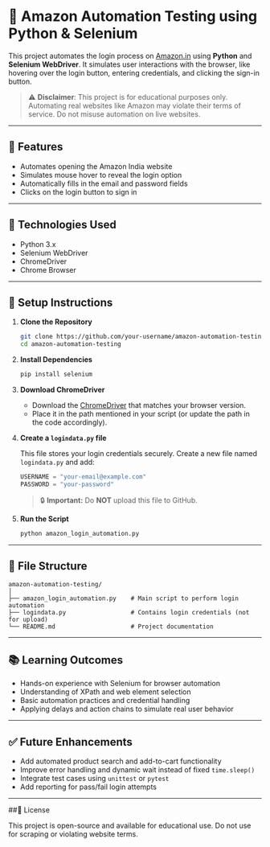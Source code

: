 # 🛒 Amazon Automation Testing using Python & Selenium

This project automates the login process on [Amazon.in](https://www.amazon.in) using **Python** and **Selenium WebDriver**. It simulates user interactions with the browser, like hovering over the login button, entering credentials, and clicking the sign-in button.

> ⚠️ **Disclaimer**: This project is for educational purposes only. Automating real websites like Amazon may violate their terms of service. Do not misuse automation on live websites.

---

## 📌 Features

* Automates opening the Amazon India website
* Simulates mouse hover to reveal the login option
* Automatically fills in the email and password fields
* Clicks on the login button to sign in

---

## 🚀 Technologies Used

* Python 3.x
* Selenium WebDriver
* ChromeDriver
* Chrome Browser

---

## 🔧 Setup Instructions

1. **Clone the Repository**

   ```bash
   git clone https://github.com/your-username/amazon-automation-testing.git
   cd amazon-automation-testing
   ```

2. **Install Dependencies**

   ```bash
   pip install selenium
   ```

3. **Download ChromeDriver**

   * Download the [ChromeDriver](https://sites.google.com/chromium.org/driver/) that matches your browser version.
   * Place it in the path mentioned in your script (or update the path in the code accordingly).

4. **Create a `logindata.py` file**

   This file stores your login credentials securely.
   Create a new file named `logindata.py` and add:

   ```python
   USERNAME = "your-email@example.com"
   PASSWORD = "your-password"
   ```

   > 🔒 **Important:** Do **NOT** upload this file to GitHub.

5. **Run the Script**

   ```bash
   python amazon_login_automation.py
   ```

---

## 📁 File Structure

```
amazon-automation-testing/
│
├── amazon_login_automation.py    # Main script to perform login automation
├── logindata.py                  # Contains login credentials (not for upload)
└── README.md                     # Project documentation
```

---

## 📚 Learning Outcomes

* Hands-on experience with Selenium for browser automation
* Understanding of XPath and web element selection
* Basic automation practices and credential handling
* Applying delays and action chains to simulate real user behavior

---

## ✅ Future Enhancements

* Add automated product search and add-to-cart functionality
* Improve error handling and dynamic wait instead of fixed `time.sleep()`
* Integrate test cases using `unittest` or `pytest`
* Add reporting for pass/fail login attempts

---

##📜 License

This project is open-source and available for educational use. Do not use for scraping or violating website terms.

